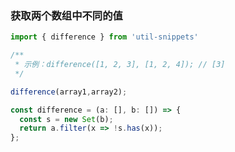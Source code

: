 ### 获取两个数组中不同的值


<template>
    <b>使用</b>
</template>

```ts
import { difference } from 'util-snippets'

/**
 * 示例：difference([1, 2, 3], [1, 2, 4]); // [3]
 */

difference(array1,array2); 
```

<template>
    <b>代码</b>
</template>

```ts
const difference = (a: [], b: []) => {
  const s = new Set(b);
  return a.filter(x => !s.has(x));
};
```


<style>
    b {
        color: #3eaf7c;
    }
</style>

